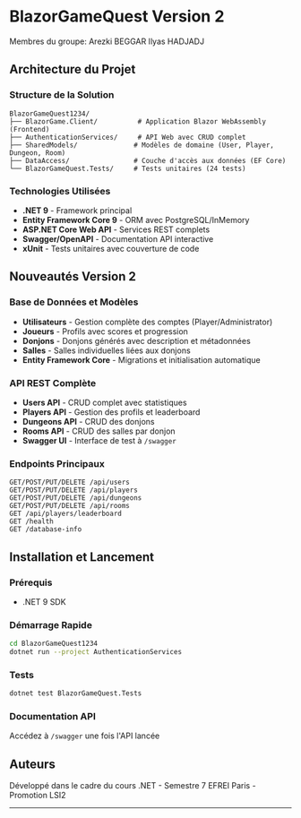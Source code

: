 # BlazorGameQuest Version 2

Membres du groupe:
Arezki BEGGAR
Ilyas HADJADJ

## Architecture du Projet

### Structure de la Solution
```
BlazorGameQuest1234/
├── BlazorGame.Client/          # Application Blazor WebAssembly (Frontend)
├── AuthenticationServices/     # API Web avec CRUD complet
├── SharedModels/              # Modèles de domaine (User, Player, Dungeon, Room)
├── DataAccess/                # Couche d'accès aux données (EF Core)
└── BlazorGameQuest.Tests/     # Tests unitaires (24 tests)
```

### Technologies Utilisées
- **.NET 9** - Framework principal
- **Entity Framework Core 9** - ORM avec PostgreSQL/InMemory
- **ASP.NET Core Web API** - Services REST complets
- **Swagger/OpenAPI** - Documentation API interactive
- **xUnit** - Tests unitaires avec couverture de code

## Nouveautés Version 2

### Base de Données et Modèles
- **Utilisateurs** - Gestion complète des comptes (Player/Administrator)
- **Joueurs** - Profils avec scores et progression
- **Donjons** - Donjons générés avec description et métadonnées
- **Salles** - Salles individuelles liées aux donjons
- **Entity Framework Core** - Migrations et initialisation automatique

### API REST Complète
- **Users API** - CRUD complet avec statistiques
- **Players API** - Gestion des profils et leaderboard
- **Dungeons API** - CRUD des donjons
- **Rooms API** - CRUD des salles par donjon
- **Swagger UI** - Interface de test à `/swagger`

### Endpoints Principaux
```
GET/POST/PUT/DELETE /api/users
GET/POST/PUT/DELETE /api/players
GET/POST/PUT/DELETE /api/dungeons  
GET/POST/PUT/DELETE /api/rooms
GET /api/players/leaderboard
GET /health
GET /database-info
```

## Installation et Lancement

### Prérequis
- .NET 9 SDK

### Démarrage Rapide
```bash
cd BlazorGameQuest1234
dotnet run --project AuthenticationServices
```

### Tests
```bash
dotnet test BlazorGameQuest.Tests
```

### Documentation API
Accédez à `/swagger` une fois l'API lancée


## Auteurs

Développé dans le cadre du cours .NET - Semestre 7
EFREI Paris - Promotion LSI2

---